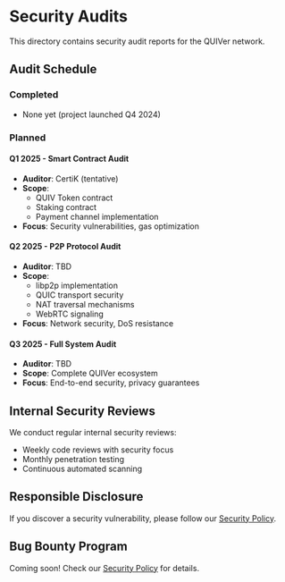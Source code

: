 # Security Audits

This directory contains security audit reports for the QUIVer network.

## Audit Schedule

### Completed
- None yet (project launched Q4 2024)

### Planned

#### Q1 2025 - Smart Contract Audit
- **Auditor**: CertiK (tentative)
- **Scope**: 
  - QUIV Token contract
  - Staking contract
  - Payment channel implementation
- **Focus**: Security vulnerabilities, gas optimization

#### Q2 2025 - P2P Protocol Audit
- **Auditor**: TBD
- **Scope**:
  - libp2p implementation
  - QUIC transport security
  - NAT traversal mechanisms
  - WebRTC signaling
- **Focus**: Network security, DoS resistance

#### Q3 2025 - Full System Audit
- **Auditor**: TBD
- **Scope**: Complete QUIVer ecosystem
- **Focus**: End-to-end security, privacy guarantees

## Internal Security Reviews

We conduct regular internal security reviews:
- Weekly code reviews with security focus
- Monthly penetration testing
- Continuous automated scanning

## Responsible Disclosure

If you discover a security vulnerability, please follow our [Security Policy](../SECURITY.md).

## Bug Bounty Program

Coming soon! Check our [Security Policy](../SECURITY.md) for details.